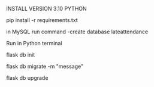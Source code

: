 INSTALL VERSION 3.10 PYTHON


pip install -r requirements.txt


in MySQL run command -create database lateattendance

Run in Python terminal

flask db init

flask db migrate -m "message"

flask db upgrade
